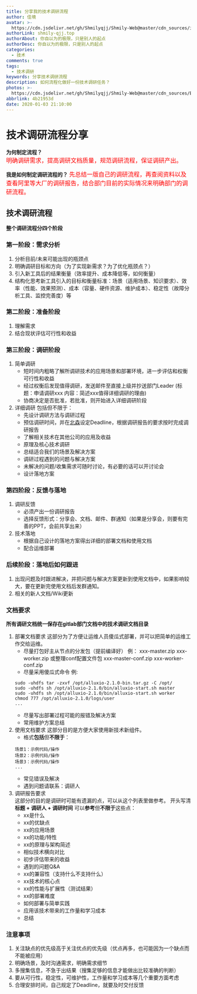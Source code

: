 ```yaml
---
title: 分享我的技术调研流程
author: 佳境
avatar: >-
  https://cdn.jsdelivr.net/gh/Shmilyqjj/Shmily-Web@master/cdn_sources/img/custom/avatar.jpg
authorLink: shmily-qjj.top
authorAbout: 你自以为的极限，只是别人的起点
authorDesc: 你自以为的极限，只是别人的起点
categories:
  - 技术
comments: true
tags:
  - 技术调研
keywords: 分享技术调研流程
description: 如何流程化做好一份技术调研任务？
photos: >-
  https://cdn.jsdelivr.net/gh/Shmilyqjj/Shmily-Web@master/cdn_sources/Blog_Images/SoftPower/diaoyan-cover.jpg
abbrlink: 4b21953d
date: 2020-01-03 21:10:00
---
```


# 技术调研流程分享
**为何制定流程？**  
<font size="3" color="red">明确调研需求，提高调研文档质量，规范调研流程，保证调研产出。</font>

**我是如何制定调研流程的？** 
<font size="3" color="red">先总结一版自己的调研流程，再查阅资料以及查看阿里等大厂的调研报告，结合部门目前的实际情况来明确部门的调研流程。</font>


## 技术调研流程  
**整个调研流程分四个阶段**
### 第一阶段：需求分析
1. 分析目前/未来可能出现的瓶颈点
2. 明确调研目标和方向（为了实现新需求？为了优化瓶颈点？）
3. 引入新工具后的结果衡量（效率提升、成本降低等，如何衡量）
4. 结构化思考新工具引入的目标和衡量标准：场景（适用场景、知识要求）、效率（性能、效果预测）、成本（容量、硬件资源、维护成本）、稳定性（故障分析工具、监控完善度）等

### 第二阶段：准备阶段
1. 理解需求
2. 结合现状评估可行性和收益

### 第三阶段：调研阶段
1. 简单调研
    + 短时间内粗略了解所调研技术的应用场景和部署环境，进一步评估和权衡可行性和收益
    + 经过权衡后发现值得调研，发送邮件至直接上级并抄送部门Leader (标题：申请调研xxx 内容：简述xxx值得详细调研的理由)
    + 协商决定是否批准，若批准，则开始进入详细调研阶段
2. 详细调研
    包括但不限于：
    + 先设计调研方法与调研过程
    + 预估调研时间，并在[北森](https://www.italent.cn/)设定Deadline，根据调研报告的要求按时完成调研报告
    + 了解相关技术在其他公司的应用及收益
    + 原理及核心技术调研
    + 总结适合我们的场景及解决方案
    + 调研过程遇到的问题与解决方案
    + 未解决的问题/收集需求可随时讨论，有必要的话可以开讨论会
    + 设计落地方案

### 第四阶段：反馈与落地
1. 调研反馈
    + 必须产出一份调研报告
    + 选择反馈形式：分享会、文档、邮件、群通知（如果是分享会，则要有完善的PPT，会前共享出来）
2. 技术落地
    + 根据自己设计的落地方案得出详细的部署文档和使用文档
    + 配合运维部署

### 后续阶段：落地后如何跟进
1. 出现问题及时跟进解决，并把问题与解决方案更新到使用文档中，如果影响较大，要在更新完使用文档后发群通知。
2. 相关的新人文档/Wiki更新

### 文档要求
**所有调研文档统一保存在gitlab部门文档中的技术调研文档目录**
1. 部署文档要求
	这部分为了方便让运维人员傻瓜式部署，并可以把简单的运维工作交给运维。
    + 尽量打包好主从节点的分发包（提前编译好） 例：
        xxx-master.zip  xxx-worker.zip  或整理conf配置文件包 xxx-master-conf.zip  xxx-worker-conf.zip
    + 尽量采用傻瓜式命令 例:
    ```
    sudo -uhdfs tar -zxvf /opt/alluxio-2.1.0-bin.tar.gz -C /opt/
    sudo -uhdfs sh /opt/alluxio-2.1.0/bin/alluxio-start.sh master
    sudo -uhdfs sh /opt/alluxio-2.1.0/bin/alluxio-start.sh worker
    chmod 777 /opt/alluxio-2.1.0/logs/user
    ...
    ```
    + 尽量写出部署过程可能的报错及解决方案
    + 常用维护方案总结
2. 使用文档要求
	这部分目的是方便大家使用新技术新组件。
    + 格式**包括**但**不限于**：
    ```
    场景1：示例代码/操作
    场景2：示例代码/操作
    场景3：示例代码/操作
    ...
    ```
    + 常见错误及解决
    + 遇到问题请联系：调研人
3. 调研报告要求  
	这部分的目的是调研时可能有遗漏的点，可以从这个列表里做参考。
    开头写清 **标题 + 调研人 + 调研时间**
    可以**参考**但**不限于**这些点：
    + xx是什么
    + xx的优缺点
    + xx的应用场景
    + xx的功能/特性
    + xx的原理与架构简述
    + 相似技术横向对比
    + 初步评估带来的收益
    + 遇到的问题Q&A
    + xx的兼容性（支持什么不支持什么）
    + xx技术的核心点
    + xx的性能与扩展性（测试结果）
    + xx的部署难度
    + 如何部署与简单实践
    + 应用该技术带来的工作量和学习成本
    + 总结

### 注意事项
1. 关注缺点的优先级高于关注优点的优先级（优点再多，也可能因为一个缺点而不能被应用）
2. 明确场景，及时沟通需求，明确需求细节
3. 多搜集信息，不急于出结果（搜集足够的信息才能做出比较准确的判断）
4. 要从可行性，稳定性，可维护性，工作量和学习成本等几个重要方面考虑
5. 合理安排时间，自己规定了Deadline，就要及时交付反馈
